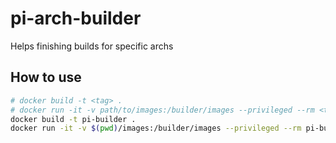 # pi-arch-builder
Helps finishing builds for specific archs

## How to use

```sh
# docker build -t <tag> .
# docker run -it -v path/to/images:/builder/images --privileged --rm <tag> <image-name>.img targetArch [optional size increment in form '3G' or '500M']
docker build -t pi-builder .
docker run -it -v $(pwd)/images:/builder/images --privileged --rm pi-builder ubuntu.img aarch64 3G
```

